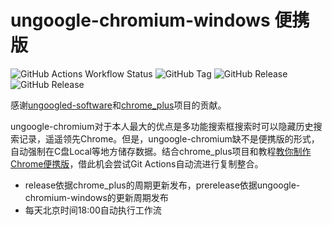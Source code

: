 # ungoogle-chromium-windows 便携版
![GitHub Actions Workflow Status](https://img.shields.io/github/actions/workflow/status/Silverwolf-x/ungoogled-chromium-plus/main.yml?event=schedule&label=UTC%2010%3A00%20schedule%20build)
![GitHub Tag](https://img.shields.io/github/v/tag/Silverwolf-x/ungoogled-chromium-plus?filter=meta-*&logo=yaml&label=CI%20version)
![GitHub Release](https://img.shields.io/github/v/release/Silverwolf-x/ungoogled-chromium-plus?include_prereleases&display_name=release&logo=googlechrome&label=ungoogled-chromium)
![GitHub Release](https://img.shields.io/github/v/release/Bush2021/chrome_plus?display_name=release&logo=github&label=Chrome%2B%2B)


感谢[ungoogled-software](https://github.com/ungoogled-software/ungoogled-chromium-windows)和[chrome_plus](https://github.com/Bush2021/chrome_plus)项目的贡献。

ungoogle-chromium对于本人最大的优点是多功能搜索框搜索时可以隐藏历史搜索记录，遥遥领先Chrome。但是，ungoogle-chromium缺不是便携版的形式，自动强制在C盘Local等地方储存数据。结合chrome_plus项目和教程[教你制作Chrome便携版](https://www.bilibili.com/video/BV1gw4m1v7Sg/)，借此机会尝试Git Actions自动流进行复制整合。

- release依据chrome_plus的周期更新发布，prerelease依据ungoogle-chromium-windows的更新周期发布
- 每天北京时间18:00自动执行工作流

